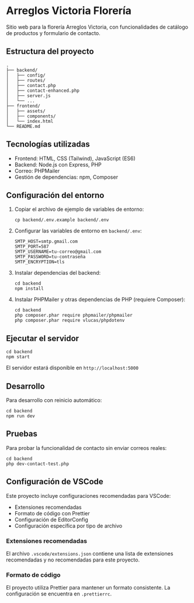 # Arreglos Victoria Florería

Sitio web para la florería Arreglos Victoria, con funcionalidades de catálogo de productos y formulario de contacto.

## Estructura del proyecto

```
.
├── backend/
│   ├── config/
│   ├── routes/
│   ├── contact.php
│   ├── contact-enhanced.php
│   ├── server.js
│   └── ...
├── frontend/
│   ├── assets/
│   ├── components/
│   └── index.html
└── README.md
```

## Tecnologías utilizadas

- Frontend: HTML, CSS (Tailwind), JavaScript (ES6)
- Backend: Node.js con Express, PHP
- Correo: PHPMailer
- Gestión de dependencias: npm, Composer

## Configuración del entorno

1. Copiar el archivo de ejemplo de variables de entorno:
   ```
   cp backend/.env.example backend/.env
   ```

2. Configurar las variables de entorno en `backend/.env`:
   ```
   SMTP_HOST=smtp.gmail.com
   SMTP_PORT=587
   SMTP_USERNAME=tu-correo@gmail.com
   SMTP_PASSWORD=tu-contraseña
   SMTP_ENCRYPTION=tls
   ```

3. Instalar dependencias del backend:
   ```
   cd backend
   npm install
   ```

4. Instalar PHPMailer y otras dependencias de PHP (requiere Composer):
   ```
   cd backend
   php composer.phar require phpmailer/phpmailer
   php composer.phar require vlucas/phpdotenv
   ```

## Ejecutar el servidor

```
cd backend
npm start
```

El servidor estará disponible en `http://localhost:5000`

## Desarrollo

Para desarrollo con reinicio automático:
```
cd backend
npm run dev
```

## Pruebas

Para probar la funcionalidad de contacto sin enviar correos reales:
```
cd backend
php dev-contact-test.php
```

## Configuración de VSCode

Este proyecto incluye configuraciones recomendadas para VSCode:
- Extensiones recomendadas
- Formato de código con Prettier
- Configuración de EditorConfig
- Configuración específica por tipo de archivo

### Extensiones recomendadas

El archivo `.vscode/extensions.json` contiene una lista de extensiones recomendadas y no recomendadas para este proyecto.

### Formato de código

El proyecto utiliza Prettier para mantener un formato consistente. La configuración se encuentra en `.prettierrc`.